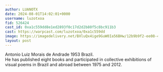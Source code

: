 ```yaml
---
author: LUANOTX
date: 2024-08-01T14:02:01+0000
username: luzotxoa
fid: 526424
cast_id: 0xa1c559dd8e1ed2893f0c17d2d2b80f5c8bc911b3
cast: https://warpcast.com/luzotxoa/0xa1c559dd
image: https://imagedelivery.net/BXluQx4ige9GuW0Ia56BHw/12b9b9f2-ee08-4cb2-09a9-a5a45ce16b00/original
layout: post
---
```

Antonio Luiz Morais de Andrade 1953 Brazil.   
He has published eight books and participated in collective exhibitions of visual poems in Brazil and abroad between 1975 and 2012.  

<img src='https://imagedelivery.net/BXluQx4ige9GuW0Ia56BHw/12b9b9f2-ee08-4cb2-09a9-a5a45ce16b00/original' alt='' referrerpolicy='no-referrer'/>
